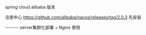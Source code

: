 spring cloud alibaba 版本

注册中心 https://github.com/alibaba/nacos/releases/tag/2.0.3
先安装



-------   server集群化部署 + Nginx 使用

